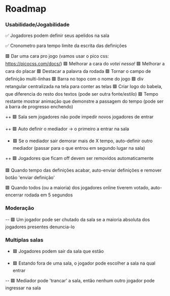 # Roadmap


### Usabilidade/Jogabilidade

✅ Jogadores podem definir seus apelidos na sala

✅ Cronometro para tempo limite da escrita das definições

🟩 Dar uma cara pro jogo (vamos usar o pico css: https://picocss.com/docs/)
  🟩 Melhorar a cara do *votei nessa!*
  🟩 Melhorar a cara do placar
  🟩 Destacar a palavra da rodada
  🟩 Tornar o campo de definição multi-linhas
  🟩 Barra no topo com o nome do jogo
  🟩 div retangular centralizada na tela para conter as telas
  🟩 Criar logo do babela, que diferencia do resto dos textos (pode ser outra fonte/estilo)
  🟩 Tempo restante mostrar animação que demonstre a passagem do tempo (pode ser a barra de progresso enchendo)

++ 🟩 Sala sem jogadores não pode impedir novos jogadores de entrar

++ 🟩 Auto definir o mediador -> o primeiro a entrar na sala
 + 🟩 Se o mediador sair demorar mais de X tempo, auto-definir outro mediador (passar para o que entrou em segundo lugar na sala)

++ 🟩 Jogadores que ficam off devem ser removidos automaticamente

🟩 Quando tempo das definições acabar, auto-enviar definições e remover botão 'enviar definição'

🟩 Quando todos (ou a maioria) dos jogadores online tiverem votado, auto-encerrar rodada em 5 segundos


### Moderação

-- 🟩 Um jogador pode ser chutado da sala se a maioria absoluta dos jogadores presentes denuncia-lo


### Multiplas salas

- 🟩 Jogadores podem sair da sala que estão

- 🟩 Estando fora de uma sala, o jogador pode escolher a sala na qual entrar

-- 🟩 Mediador pode 'trancar' a sala, então nenhum outro jogador pode ingressar na sala
